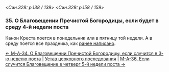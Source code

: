
<*Син.328: p.138 / 139*>
<*Син.329: p.158 / 159*>

### 35. О Благовещении Пречистой Богородицы, если будет в среду 4-й недели поста

Канон Креста поется в понедельник или в пятницу той недели. 
А в среду поется все праздника, как [ранее написано](../../../03_march/03_25_SAB.ru.md).

[← М-A-34. О Благовещении Пречистой Богородицы, если случится в 3-ю неделю поста](m_a_034.md)
| [Устав церковного последования](README.md)
| [М-A-36. Если случится Благовещение в четверг 5-й недели поста →](m_a_036.md)

